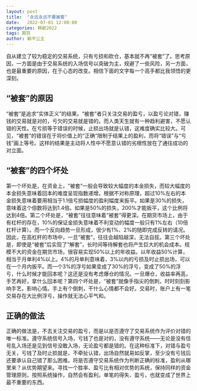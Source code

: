 ```yaml
---
layout: post
title:  "永远永远不要被套"
date:   2022-07-01 12:00:00
categories: 韩剧2022
tags: 期货
author: 躺平公主
---
```

自从建立了较为稳定的交易系统，只有亏损和砍仓，基本就不再“被套”了。思考原因，一方面是由于交易系统的入场信号以突破为主，规避了一些风险，另一方面，也是最重要的原因，在于心态的改变。相信下面的文字每一个高手都比我领悟的更深刻。

## “被套”的原因
“被套”是追求“实体正义”的结果。“被套”者只关注交易的盈亏，以盈亏论对错，赚钱的交易就是对的，亏欠的交易就是错的。而人类天生就有一种趋利避害，不愿认错的天性。在亏损等于错误的时候，止损出场就是认错，这难度确实比较大。可见，“被套”的错误在于将价值上的“正确”限制于结果上的盈利，而将“错误”与“亏钱”画上等号。这样的结果是主动将人性中不愿意认错的劣根性放在了通往成功的对立面。

## “被套”的四个坏处
第一个坏处是，在资金上，“被套”一般会导致较大幅度的本金损失，而较大幅度的本金损失意味着回本的难度呈现指数递增。根据不对称原理，超过10%左右的本金损失意味着要用相当于1.1倍亏损幅度的盈利幅度来扳平。如果是30%的损失，意味着这个倍数将达到1.4倍。如果是50%的损失，200%才能扳平，这个比例将达到4倍。第二个坏处是，“被套”往往意味着“被套”得更深。在期货市场上，由于有杠杆的存在，10%的保证金损失意味着不利变动的幅度一般只有1%左右（10倍杠杆计算）。而一个反向趋势一旦形成，很少有1%、2%的随即完成反转的请况。因此，在高杠杆的市场中，一旦“被套”，往往会越陷越深，无法自拔。第三个坏处是，即使是“被套”后实现了“解套”，长时间等待解套也将产生巨大的机会成本。规模不大的资金在期货市场，很容易实现50%以上的年收益。以年收益50%计算，相当于月单利4%以上。4%的月单利意味着，3%以内的亏损及时止损出场，可以在一个月内扳平。而一个3%的浮亏如果变成了30%的浮亏，变成了50%的浮亏，什么时候才能回本呢？这还是没有考虑爆仓的情况。一旦爆仓，收益率再高，手艺再好，拿什么回本呢？第四个坏处是，“被套”就像手指尖的倒刺，时时刻刻影响手艺，影响心情。手上有个倒刺，干什么心情都不会好。交易时，账户上有一笔交易存在大比例浮亏，操作就无法心平气和。

## 正确的做法
正确的做法是，不去关注交易的盈亏，而是以是否遵守了交易系统作为评价对错的唯一标准。遵守系统信号入场，亏钱了也是对的，没有遵守系统——无论是没有信号乱入场还是见到信号没敢入场，无论盈亏都是错的。在这种标准下，对错与盈亏无关，亏钱了及时止损就是，不牵扯认错，出场自然就易如反掌，至少没有亏钱后还要承认自己错了那么困难。将是否遵守交易系统作为判断正确的标准，盈利从哪里来？从优势期望来。寻找一个胜率、盈亏比有相对优势的系统，保持同样的资金管理原则，按照系统操作，自然会有盈利。单笔的得失、盈亏，也就变成了世界上最不重要的东西。
